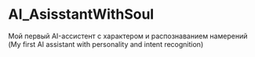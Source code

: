 # AI_AsisstantWithSoul
Мой первый AI-ассистент с характером и распознаванием намерений (My first AI assistant with personality and intent recognition)
